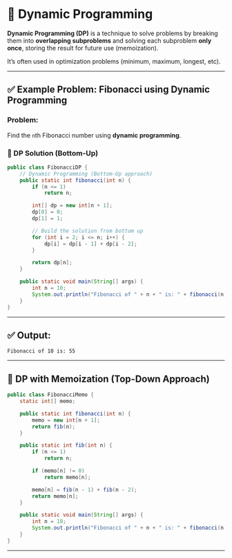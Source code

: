 

# 🔸 Dynamic Programming

**Dynamic Programming (DP)** is a technique to solve problems by breaking them into **overlapping subproblems** and solving each subproblem **only once**, storing the result for future use (memoization).

It’s often used in optimization problems (minimum, maximum, longest, etc).

---

## ✅ Example Problem: Fibonacci using Dynamic Programming

### Problem:

Find the `n`th Fibonacci number using **dynamic programming**.

### 🔹 DP Solution (Bottom-Up)

```java
public class FibonacciDP {
    // Dynamic Programming (Bottom-Up approach)
    public static int fibonacci(int n) {
        if (n <= 1)
            return n;

        int[] dp = new int[n + 1];
        dp[0] = 0;
        dp[1] = 1;

        // Build the solution from bottom up
        for (int i = 2; i <= n; i++) {
            dp[i] = dp[i - 1] + dp[i - 2];
        }

        return dp[n];
    }

    public static void main(String[] args) {
        int n = 10;
        System.out.println("Fibonacci of " + n + " is: " + fibonacci(n));
    }
}
```

---

## ✅ Output:

```
Fibonacci of 10 is: 55
```

---

## 🔹 DP with Memoization (Top-Down Approach)

```java
public class FibonacciMemo {
    static int[] memo;

    public static int fibonacci(int n) {
        memo = new int[n + 1];
        return fib(n);
    }

    public static int fib(int n) {
        if (n <= 1)
            return n;

        if (memo[n] != 0)
            return memo[n];

        memo[n] = fib(n - 1) + fib(n - 2);
        return memo[n];
    }

    public static void main(String[] args) {
        int n = 10;
        System.out.println("Fibonacci of " + n + " is: " + fibonacci(n));
    }
}
```

---
